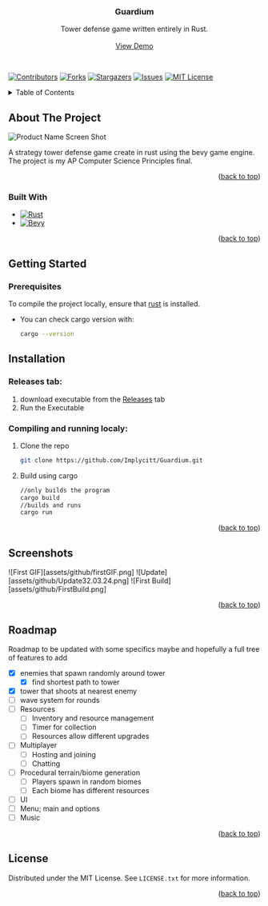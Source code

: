 <br />
<div align="center">
  <h3 align="center">Guardium</h3>

  <p align="center">
    Tower defense game written entirely in Rust.
    <br />
    <br />
    <a href="https://github.com/Implycitt/Guardium">View Demo</a>
  </p>
</div>

<br />

[![Contributors][contributors-shield]][contributors-url]
[![Forks][forks-shield]][forks-url]
[![Stargazers][stars-shield]][stars-url]
[![Issues][issues-shield]][issues-url]
[![MIT License][license-shield]][license-url]

<!-- TABLE OF CONTENTS -->
<details>
  <summary>Table of Contents</summary>
  <ol>
    <li>
      <a href="#about-the-project">About The Project</a>
      <ul>
        <li><a href="#built-with">Built With</a></li>
      </ul>
    </li>
    <li>
      <a href="#getting-started">Getting Started</a>
      <ul>
        <li><a href="#prerequisites">Prerequisites</a></li>
        <li><a href="#installation">Installation</a></li>
      </ul>
    </li>
    <li><a href="#Screenshots">Screenshots</a></li>
    <li><a href="#roadmap">Roadmap</a></li>
    <li><a href="#license">License</a></li>
  </ol>
</details>


<!-- ABOUT THE PROJECT -->
## About The Project

![Product Name Screen Shot][product-screenshot]

A strategy tower defense game create in rust using the bevy game engine. The project is my AP Computer Science Principles final.

<p align="right">(<a href="#readme-top">back to top</a>)</p>


### Built With

* [![Rust]][rust-url]
* [![Bevy]][bevy-url]

<p align="right">(<a href="#readme-top">back to top</a>)</p>


<!-- GETTING STARTED -->
## Getting Started

### Prerequisites

To compile the project locally, ensure that [rust](https://www.rust-lang.org/tools/install) is installed.
* You can check cargo version with:  
  ```sh
  cargo --version
  ```

## Installation

### Releases tab:

1. download executable from the [Releases](https://github.com/Implycitt/Guardium/releases) tab
2. Run the Executable

### Compiling and running localy:
1. Clone the repo
   ```sh
   git clone https://github.com/Implycitt/Guardium.git
   ```
2. Build using cargo
   ```sh
   //only builds the program
   cargo build
   //builds and runs
   cargo run
   ```
<p align="right">(<a href="#readme-top">back to top</a>)</p>


<!-- SCREENSHOTS -->
## Screenshots

![First GIF][assets/github/firstGIF.png]
![Update][assets/github/Update32.03.24.png]
![First Build][assets/github/FirstBuild.png]

<p align="right">(<a href="#readme-top">back to top</a>)</p>


<!-- ROADMAP -->
## Roadmap

Roadmap to be updated with some specifics maybe and hopefully a full tree of features to add
- [x] enemies that spawn randomly around tower
    - [x] find shortest path to tower
- [x] tower that shoots at nearest enemy
- [ ] wave system for rounds
- [ ] Resources
    - [ ] Inventory and resource management
    - [ ] Timer for collection
    - [ ] Resources allow different upgrades
- [ ] Multiplayer
    - [ ] Hosting and joining
    - [ ] Chatting
- [ ] Procedural terrain/biome generation
    - [ ] Players spawn in random biomes
    - [ ] Each biome has different resources
- [ ] UI 
- [ ] Menu; main and options
- [ ] Music

<p align="right">(<a href="#readme-top">back to top</a>)</p>


<!-- LICENSE -->
## License

Distributed under the MIT License. See `LICENSE.txt` for more information.

<p align="right">(<a href="#readme-top">back to top</a>)</p>


<!-- MARKDOWN LINKS & IMAGES -->
[contributors-shield]: https://img.shields.io/github/contributors/Implycitt/Guardium.svg?style=for-the-badge
[contributors-url]: https://github.com/Implycitt/Guardium/graphs/contributors
[forks-shield]: https://img.shields.io/github/forks/Implycitt/Guardium.svg?style=for-the-badge
[forks-url]: https://github.com/Implycitt/Guardium/network/members
[stars-shield]: https://img.shields.io/github/stars/Implycitt/Guardium.svg?style=for-the-badge
[stars-url]: https://github.com/Implycitt/Guardium/stargazers
[issues-shield]: https://img.shields.io/github/issues/Implycitt/Guardium.svg?style=for-the-badge
[issues-url]: https://github.com/Implycitt/Guardium/issues
[license-shield]: https://img.shields.io/github/license/Implycitt/Guardium.svg?style=for-the-badge
[license-url]: https://github.com/Implycitt/Guardium/blob/master/LICENSE.txt
[product-screenshot]: assets/github/firstGIF.gif
[Rust]: https://img.shields.io/badge/Rust-black?style=for-the-badge&logo=rust&logoColor=#E57324
[rust-url]: https://www.rust-lang.org/
[bevy]: https://img.shields.io/badge/Bevy-232326?logo=bevy&logoColor=fff&style=flat
[bevy-url]: https://bevyengine.org/
